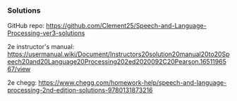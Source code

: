 ### Solutions

GitHub repo: https://github.com/Clement25/Speech-and-Language-Processing-ver3-solutions

2e instructor's manual: https://usermanual.wiki/Document/Instructors20solution20manual20to20Speech20and20Language20Processing202ed2020092C20Pearson.1651196567/view

2e chegg: https://www.chegg.com/homework-help/speech-and-language-processing-2nd-edition-solutions-9780131873216 
